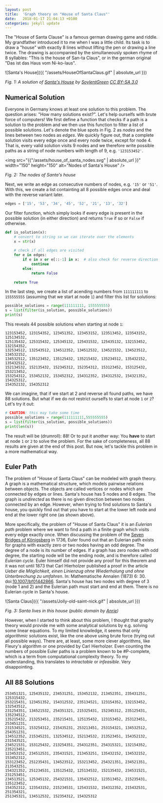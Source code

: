 ```yaml
---
layout: post
title:  'Graph theory on "House of Santa Claus"'
date:   2018-01-17 21:04:13 +0100
categories: jekyll update
---
```


The "House of Santa Clause" is a famous german drawing game and riddle. My grandfather introduced it to me when I was a little child. Its task is to draw a "house" with exactly 8 lines without lifting the pen or drawing a line twice. The drawing is accompanied by the simultaneously spoken rhyme of 8 syllables: "This is the house of San-ta Claus", or in the german original "Das ist das Haus vom Ni-ko-laus".

![Santa's House]({{ "/assets/HouseOfSantaClaus.gif" | absolute_url }})

*Fig. 1: A solution of [Santa's House](https://de.wikipedia.org/wiki/Haus_vom_Nikolaus#/media/File:Blender3D_HouseOfStNiclas.gif) by [SoylentGreen](https://commons.wikimedia.org/wiki/User:SoylentGreen) [CC BY-SA 3.0](http://creativecommons.org/licenses/by-sa/3.0/)*

## Numerical Solution

Everyone in Germany knows at least one solution to this problem. The question arises: "How many solutions exist?". Let's help ourselfs with brute force of computers! We first define a function that checks if a path is a solution to the problem and we then use this function to filter a list of possible solutions. Let's denote the blue spots in Fig. 2 as *nodes* and the lines between two nodes as *edges*. We quickly figure out, that a complete solution visits every edge once and every node twice, except for node 4. That is, every valid solution visits 9 nodes and we therefore write possible paths as a string of node numbers with length of 9, e.g. `'123153452'`.

<img src="{{"/assets/house_of_santa_nodes.svg" | absolute_url }}" width="150" height="150" alt="Nodes of Santa's House" />

*Fig. 2: The nodes of Santa's house*

Next, we write an edge as consecutive numbers of nodes, e.g. `'15'` or `'51'`. With this, we create a list containting all 8 possible edges once and deal with the reverse variant later.

```python
edges = ['15', '53', '34', '45', '52', '21', '13', '32']
```

Our filter function, which simply looks if every edge is present in the possible solution (in either direction) and returns `True` if so or `False` if otherwise.

```python
def is_solution(x):
    # convert to string so we can iterate over the elements
    x = str(x)
    
    # check if all edges are visited
    for e in edges:
        if e in x or e[::-1] in x:  # also check for reverse direction
            continue
        else:
            return False
    
    return True
```

In the last step, we create a list of acending numbers from `111111111` to `155555555` (assuming that we start at node `1`) and filter this list for solutions:

```python
possible_solutions = range(111111111, 155555555)
s = list(filter(is_solution, possible_solutions))
print(s)
```

This reveals 44 possible solutions when starting at node `1`:

```
123153452, 123154352, 123451352, 123453152, 123513452, 123543152, 125134532,
125135432, 125315432, 125345132, 125431532, 125435132, 132153452, 132154352,
132534512, 132543512, 134512352, 134512532, 134521532, 134523512, 134532152,
134532512, 135123452, 135125432, 135215432, 135234512, 135432152, 135432512,
152134532, 152135432, 152345312, 152354312, 153123452, 153125432, 153213452,
153254312, 153452132, 153452312, 154312352, 154312532, 154321352, 154325312,
154352132, 154352312
```

We can imagine, that if we start at 2 and reverse all found paths, we have 88 solutions.
But what if we do not restrict ourselfs to start at node `1` or `2`? Let's try it out:

```python
# CAUTION: this may take some time
possible_solutions = range(111111111,555555555)
s = list(filter(is_solution, possible_solutions))
print(len(s))
```

The result will be (drumroll): 88! Or to put it another way: You __have__ to start at node `1` or `2` to solve the problem. For the sake of completeness, all 88 results are given at the end of this post. But now, let's tackle this problem in a more mathematical way.

## Euler Path

The problem of "House of Santa Claus" can be modeled with graph theory. A graph is a mathematical structure, which models pairwise relations between objects. The objects are called vertices or nodes which are connected by edges or lines. Santa's house has 5 nodes and 8 edges. The graph is *undirected* as there is no given direction between two nodes connected by an edge. However, when trying to find solutions to Santa's house, you quickly find out that you have to start at the lower left node and end at the lower right one (as shown above).

More specifically, the problem of "House of Santa Claus" it is an *Eulerian path* problem where we want to find a path in a finite graph which visits every edge exactly once. When discussing the problem of the [Seven Bridges of Königsberg](https://en.wikipedia.org/wiki/Seven_Bridges_of_Königsberg) in 1736, Euler found out that an Eulerian path exists for graphs with exactly zero or two nodes having an odd degree. The degree of a node is its number of edges. If a graph has zero nodes with odd degree, the starting node will be the ending node, and is therefore called *Eulerian cycle*. Euler himself did not provide any proof for this theorem and it was not until 1873 that Carl Hierholzer published a proof in the article *Ueber die Möglichkeit, einen Linienzug ohne Wiederholung und ohne Unterbrechung zu umfahren*. In: Mathematische Annalen (1873) 6: 30. doi:[10.1007/bf01442866](https://doi.org/10.1007/bf01442866).  Santa's house has two nodes with degree of 3 (node 1 and 2) and the Eulerian path must start and end at them. There is no Eulerian cycle in Santa's house.

![Santa Claus]({{ "/assets/Jolly-old-saint-nick.gif" | absolute_url }})

*Fig. 3: Santa lives in this house (public domain by [Anrie](https://commons.wikimedia.org/wiki/File:Jolly-old-saint-nick.gif))*

However, when I started to think about this problem, I thought that graphy theory would provide me with some analytical solutions by e.g. solving some linear equations. To my limited knowledge, it seems that only *algorithmic* solutions exist, like the one above using brute force (trying out all possible ways). There are, at least, some more clever algorithms, like Fleury's algorithm or one provided by Carl Hierholzer. Even counting the numbers of possible Euler paths is a problem known to be #P-complete, which is a term from computational complexity theory. To my understanding, this translates to *intractable* or *infeasible*. Very disappointing.

## All 88 Solutions

```
253451321, 125435132, 234531251, 153452132, 213452351, 235431251, 125315432,
253215431, 123451352, 154312532, 235134521, 123154352, 132153452, 132543512,
231254351, 134521532, 254351321, 215325431, 152345312, 235125431, 135234512,
135215432, 213253451, 235215431, 125135432, 123153452, 253123451, 253451231,
231534521, 153254312, 215435231, 253213451, 253154321, 134532512, 254351231,
134512352, 215345231, 132534512, 152134532, 213523451, 154352132, 231543521,
234521531, 153125432, 213254351, 254312351, 254315321, 132154352, 235213451,
123453152, 234512531, 235431521, 213453251, 135432152, 134532152, 153452312,
153123452, 251235431, 134523512, 153213452, 254321351, 234521351, 213543251,
154321352, 251234531, 135125432, 125134532, 152135432, 234531521, 231253451,
234513521, 125345132, 254321531, 135432512, 123513452, 215235431, 135123452,
154352312, 123543152, 215234531, 125431532, 154312352, 215432531, 251354321,
251345321, 134512532, 152354312, 154325312
```
